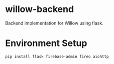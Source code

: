 # willow-backend
Backend implementation for Willow using flask.

# Environment Setup

```
pip install flask firebase-admin fireo aiohttp
```
